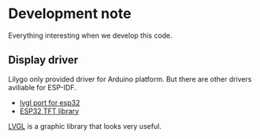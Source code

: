 # Development note
Everything interesting when we develop this code.

## Display driver
Lilygo only provided driver for Arduino platform.
But there are other drivers aviliable for ESP-IDF.

- [lvgl port for esp32](https://github.com/lvgl/lv_port_esp32)
- [ESP32 TFT library](https://github.com/loboris/ESP32_TFT_library)

[LVGL](https://docs.lvgl.io/7.11/) is a graphic library that looks very useful.